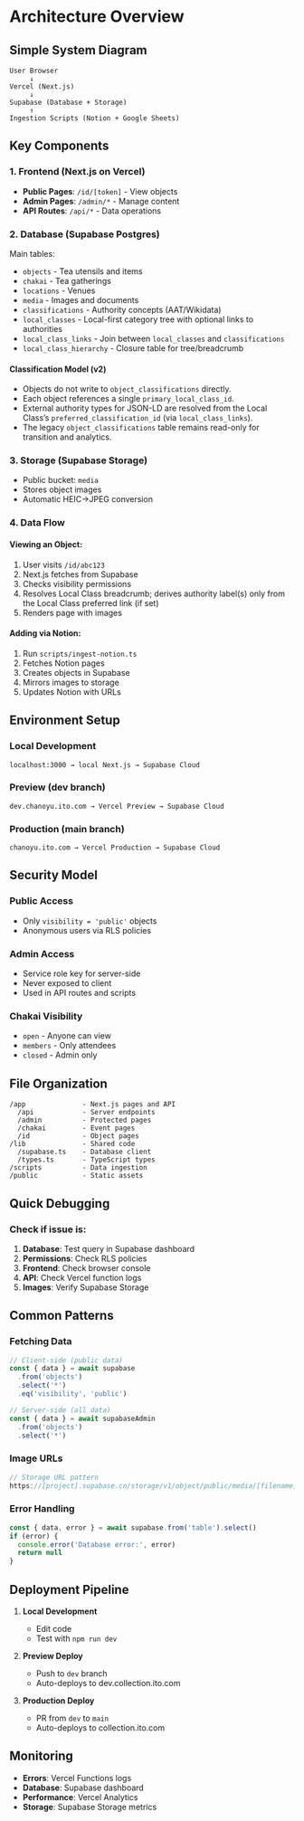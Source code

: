 # Architecture Overview

## Simple System Diagram

```
User Browser
     ↓
Vercel (Next.js)
     ↓
Supabase (Database + Storage)
     ↑
Ingestion Scripts (Notion + Google Sheets)
```

## Key Components

### 1. Frontend (Next.js on Vercel)
- **Public Pages**: `/id/[token]` - View objects
- **Admin Pages**: `/admin/*` - Manage content
- **API Routes**: `/api/*` - Data operations

### 2. Database (Supabase Postgres)
Main tables:
- `objects` - Tea utensils and items
- `chakai` - Tea gatherings
- `locations` - Venues
- `media` - Images and documents
- `classifications` - Authority concepts (AAT/Wikidata)
- `local_classes` - Local-first category tree with optional links to authorities
- `local_class_links` - Join between `local_classes` and `classifications`
- `local_class_hierarchy` - Closure table for tree/breadcrumb

#### Classification Model (v2)
- Objects do not write to `object_classifications` directly.
- Each object references a single `primary_local_class_id`.
- External authority types for JSON-LD are resolved from the Local Class’s `preferred_classification_id` (via `local_class_links`).
- The legacy `object_classifications` table remains read-only for transition and analytics.

### 3. Storage (Supabase Storage)
- Public bucket: `media`
- Stores object images
- Automatic HEIC→JPEG conversion

### 4. Data Flow

#### Viewing an Object:
1. User visits `/id/abc123`
2. Next.js fetches from Supabase
3. Checks visibility permissions
4. Resolves Local Class breadcrumb; derives authority label(s) only from the Local Class preferred link (if set)
5. Renders page with images

#### Adding via Notion:
1. Run `scripts/ingest-notion.ts`
2. Fetches Notion pages
3. Creates objects in Supabase
4. Mirrors images to storage
5. Updates Notion with URLs

## Environment Setup

### Local Development
```
localhost:3000 → local Next.js → Supabase Cloud
```

### Preview (dev branch)
```
dev.chanoyu.ito.com → Vercel Preview → Supabase Cloud
```

### Production (main branch)
```
chanoyu.ito.com → Vercel Production → Supabase Cloud
```

## Security Model

### Public Access
- Only `visibility = 'public'` objects
- Anonymous users via RLS policies

### Admin Access
- Service role key for server-side
- Never exposed to client
- Used in API routes and scripts

### Chakai Visibility
- `open` - Anyone can view
- `members` - Only attendees
- `closed` - Admin only

## File Organization

```
/app              - Next.js pages and API
  /api            - Server endpoints
  /admin          - Protected pages
  /chakai         - Event pages
  /id             - Object pages
/lib              - Shared code
  /supabase.ts    - Database client
  /types.ts       - TypeScript types
/scripts          - Data ingestion
/public           - Static assets
```

## Quick Debugging

### Check if issue is:

1. **Database**: Test query in Supabase dashboard
2. **Permissions**: Check RLS policies
3. **Frontend**: Check browser console
4. **API**: Check Vercel function logs
5. **Images**: Verify Supabase Storage

## Common Patterns

### Fetching Data
```typescript
// Client-side (public data)
const { data } = await supabase
  .from('objects')
  .select('*')
  .eq('visibility', 'public')

// Server-side (all data)
const { data } = await supabaseAdmin
  .from('objects')
  .select('*')
```

### Image URLs
```typescript
// Storage URL pattern
https://[project].supabase.co/storage/v1/object/public/media/[filename]
```

### Error Handling
```typescript
const { data, error } = await supabase.from('table').select()
if (error) {
  console.error('Database error:', error)
  return null
}
```

## Deployment Pipeline

1. **Local Development**
   - Edit code
   - Test with `npm run dev`

2. **Preview Deploy**
   - Push to `dev` branch
   - Auto-deploys to dev.collection.ito.com

3. **Production Deploy**
   - PR from `dev` to `main`
   - Auto-deploys to collection.ito.com

## Monitoring

- **Errors**: Vercel Functions logs
- **Database**: Supabase dashboard
- **Performance**: Vercel Analytics
- **Storage**: Supabase Storage metrics
